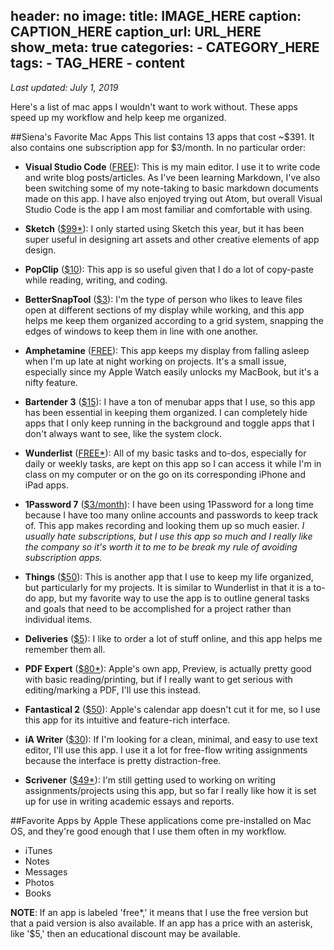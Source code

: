 header: no
image:
    title: IMAGE_HERE
    caption: CAPTION_HERE
    caption_url: URL_HERE
    show_meta: true
categories:
    - CATEGORY_HERE
tags:
    - TAG_HERE
    - content
---
*Last updated: July 1, 2019*

Here's a list of mac apps I wouldn't want to work without. These apps speed up my workflow and help keep me organized.  

##Siena's Favorite Mac Apps
This list contains 13 apps that cost ~\$391. It also contains one subscription app for \$3/month. In no particular order:

* __Visual Studio Code__ ([FREE](https://code.visualstudio.com)): This is my main editor. I use it to write code and write blog posts/articles. As I've been learning Markdown, I've also been switching some of my note-taking to basic markdown documents made on this app. I have also enjoyed trying out Atom, but overall Visual Studio Code is the app I am most familiar and comfortable with using. 

* __Sketch__ ([$99*](https://www.sketch.com)): I only started using Sketch this year, but it has been super useful in designing art assets and other creative elements of app design. 

* __PopClip__ ([$10](https://pilotmoon.com/popclip/)): This app is so useful given that I do a lot of copy-paste while reading, writing, and coding. 

* __BetterSnapTool__ ([$3](https://www.folivora.ai/downloads)): I'm the type of person who likes to leave files open at different sections of my display while working, and this app helps me keep them organized according to a grid system, snapping the edges of windows to keep them in line with one another. 

* __Amphetamine__ ([FREE](https://apps.apple.com/us/app/amphetamine/id937984704?mt=12)): This app keeps my display from falling asleep when I'm up late at night working on projects. It's a small issue, especially since my Apple Watch easily unlocks my MacBook, but it's a nifty feature. 

* __Bartender 3__ ([$15](https://www.macbartender.com)): I have a ton of menubar apps that I use, so this app has been essential in keeping them organized. I can completely hide apps that I only keep running in the background and toggle apps that I don't always want to see, like the system clock. 

* __Wunderlist__ ([FREE*](https://www.wunderlist.com)): All of my basic tasks and to-dos, especially for daily or weekly tasks, are kept on this app so I can access it while I'm in class on my computer or on the go on its corresponding iPhone and iPad apps. 

* __1Password 7__ ([$3/month](https://1password.com)): I have been using 1Password for a long time because I have too many online accounts and passwords to keep track of. This app makes recording and looking them up so much easier. *I usually hate subscriptions, but I use this app so much and I really like the company so it's worth it to me to be break my rule of avoiding subscription apps.* 

* __Things__ ([$50](https://culturedcode.com/things/)): This is another app that I use to keep my life organized, but particularly for my projects. It is similar to Wunderlist in that it is a to-do app, but my favorite way to use the app is to outline general tasks and goals that need to be accomplished for a project rather than individual items. 

* __Deliveries__ ([$5](https://junecloud.com/software/mac/deliveries.html)): I like to order a lot of stuff online, and this app helps me remember them all. 

* __PDF Expert__ ([$80*](https://pdfexpert.com)): Apple's own app, Preview, is actually pretty good with basic reading/printing, but if I really want to get serious with editing/marking a PDF, I'll use this instead. 

* __Fantastical 2__ ([$50](https://flexibits.com/fantastical)): Apple's calendar app doesn't cut it for me, so I use this app for its intuitive and feature-rich interface. 


* __iA Writer__ ([$30](https://ia.net/writer)): If I'm looking for a clean, minimal, and easy to use text editor, I'll use this app. I use it a lot for free-flow writing assignments because the interface is pretty distraction-free. 

* __Scrivener__ ([$49*](https://www.literatureandlatte.com/store/scrivener?tab=macOS)): I'm still getting used to working on writing assignments/projects using this app, but so far I really like how it is set up for use in writing academic essays and reports. 

##Favorite Apps by Apple
These applications come pre-installed on Mac OS, and they're good enough that I use them often in my workflow.

* iTunes
* Notes
* Messages
* Photos
* Books

**NOTE**: If an app is labeled 'free*,' it means that I use the free version but that a paid version is also available. If an app has a price with an asterisk, like '\$5,' then an educational discount may be available.